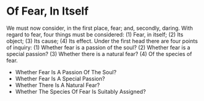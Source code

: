 # Of Fear, In Itself

We must now consider, in the first place, fear; and, secondly, daring. With regard to fear, four things must be considered: (1) Fear, in itself; (2) Its object; (3) Its cause; (4) Its effect. Under the first head there are four points of inquiry:
(1) Whether fear is a passion of the soul?
(2) Whether fear is a special passion?
(3) Whether there is a natural fear?
(4) Of the species of fear.

* Whether Fear Is A Passion Of The Soul?
* Whether Fear Is A Special Passion?
* Whether There Is A Natural Fear?
* Whether The Species Of Fear Is Suitably Assigned?